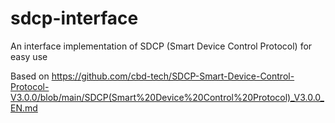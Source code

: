 # sdcp-interface

An interface implementation of SDCP (Smart Device Control Protocol) for easy use

Based on https://github.com/cbd-tech/SDCP-Smart-Device-Control-Protocol-V3.0.0/blob/main/SDCP(Smart%20Device%20Control%20Protocol)_V3.0.0_EN.md
